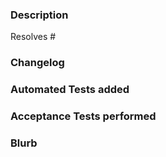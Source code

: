 <!--
All pull requests must follow the Change Management Standard
-->

### Description

<!---
Write a description of the fix here. Include screenshots or logs if appropriate.

If this change includes a migration, please put the output of
`python3 manage.py sqlmigrate database <migration number>` here, so that reviewers
are aware of the SQL query being ran for the migration.
--->

Resolves #<issue id>

### Changelog
<!-- 
If this PR should have a public facing changelog, please fill out an entry in [dbt Cloud Release Notes](https://www.notion.so/dbtlabs/bdca536fc4bb427790cb0ff04206466d?v=2a3368cf6453481ea542d40efc149df9) and link to the entry here.
On your team, it may be the responsibility of PM to create a changelog entry.
If you are not sure if this PR should have a changelog entry, post in your team channel and ask your PM and/or EM.

-->

### Automated Tests added

<!--- Enumerate the automated tests you have added in your branch. --->

### Acceptance Tests performed

<!--- Enumerate the manual acceptance tests you performed to ensure that this branch
      works as you expect. Include screenshots or logs if appropriate. --->

### Blurb

<!--- Short blurb describing whatt his PR accomplishes --->
